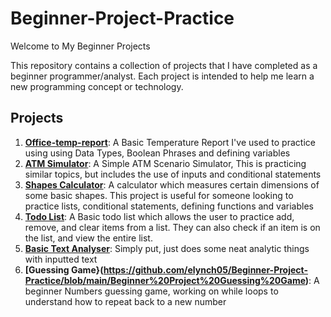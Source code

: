 # Beginner-Project-Practice

Welcome to My Beginner Projects

This repository contains a collection of projects that I have completed as a beginner programmer/analyst. Each project is intended to help me learn a new programming concept or technology.

## Projects
1. **[Office-temp-report](https://github.com/elynch05/Beginner-Project-Practice/blob/main/Office-temp-report)**: A Basic Temperature Report I've used to practice using using Data Types, Boolean Phrases and defining variables
2. **[ATM Simulator](https://github.com/elynch05/Beginner-Project-Practice/blob/main/Simple%20ATM%20Withdrawal%20Simulator)**: A Simple ATM Scenario Simulator, This is practicing similar topics, but includes the use of inputs and conditional statements
3. **[Shapes Calculator](https://github.com/elynch05/Beginner-Project-Practice/blob/main/Shape%20Calculator)**: A calculator which measures certain dimensions of some basic shapes. This project is useful for someone looking to practice lists, conditional statements, defining functions and variables
4. **[Todo List](https://github.com/elynch05/Beginner-Project-Practice/blob/main/Basic%20ToDo%20List)**: A Basic todo list which allows the user to practice add, remove, and clear items from a list. They can also check if an item is on the list, and view the entire list. 
5. **[Basic Text Analyser](https://github.com/elynch05/Beginner-Project-Practice/blob/main/Basic%20Text%20Analyser)**: Simply put, just does some neat analytic things with inputted text
6. **[Guessing Game}(https://github.com/elynch05/Beginner-Project-Practice/blob/main/Beginner%20Project%20Guessing%20Game)**: A beginner Numbers guessing game, working on while loops to understand how to repeat back to a new number
